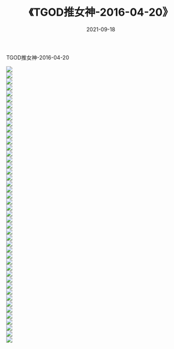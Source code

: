 ﻿---
layout: post
title:  《TGOD推女神-2016-04-20》
date:   2021-09-18
img: http://img.660000.xyz/Sharelink/网络美图/2021/TGOD推女神-2016-04-20/000.jpg
categories: [美女, 清纯, 唯美]
---

TGOD推女神-2016-04-20

  ![](http://img.660000.xyz/Sharelink/网络美图/2021/TGOD推女神-2016-04-20/001.jpg) <br> ![](http://img.660000.xyz/Sharelink/网络美图/2021/TGOD推女神-2016-04-20/002.jpg) <br> ![](http://img.660000.xyz/Sharelink/网络美图/2021/TGOD推女神-2016-04-20/003.jpg) <br> ![](http://img.660000.xyz/Sharelink/网络美图/2021/TGOD推女神-2016-04-20/004.jpg) <br> ![](http://img.660000.xyz/Sharelink/网络美图/2021/TGOD推女神-2016-04-20/005.jpg) <br> ![](http://img.660000.xyz/Sharelink/网络美图/2021/TGOD推女神-2016-04-20/006.jpg) <br> ![](http://img.660000.xyz/Sharelink/网络美图/2021/TGOD推女神-2016-04-20/007.jpg) <br> ![](http://img.660000.xyz/Sharelink/网络美图/2021/TGOD推女神-2016-04-20/008.jpg) <br> ![](http://img.660000.xyz/Sharelink/网络美图/2021/TGOD推女神-2016-04-20/009.jpg) <br> ![](http://img.660000.xyz/Sharelink/网络美图/2021/TGOD推女神-2016-04-20/010.jpg) <br> ![](http://img.660000.xyz/Sharelink/网络美图/2021/TGOD推女神-2016-04-20/011.jpg) <br> ![](http://img.660000.xyz/Sharelink/网络美图/2021/TGOD推女神-2016-04-20/012.jpg) <br> ![](http://img.660000.xyz/Sharelink/网络美图/2021/TGOD推女神-2016-04-20/013.jpg) <br> ![](http://img.660000.xyz/Sharelink/网络美图/2021/TGOD推女神-2016-04-20/014.jpg) <br> ![](http://img.660000.xyz/Sharelink/网络美图/2021/TGOD推女神-2016-04-20/015.jpg) <br> ![](http://img.660000.xyz/Sharelink/网络美图/2021/TGOD推女神-2016-04-20/016.jpg) <br> ![](http://img.660000.xyz/Sharelink/网络美图/2021/TGOD推女神-2016-04-20/017.jpg) <br> ![](http://img.660000.xyz/Sharelink/网络美图/2021/TGOD推女神-2016-04-20/018.jpg) <br> ![](http://img.660000.xyz/Sharelink/网络美图/2021/TGOD推女神-2016-04-20/019.jpg) <br> ![](http://img.660000.xyz/Sharelink/网络美图/2021/TGOD推女神-2016-04-20/020.jpg) <br> ![](http://img.660000.xyz/Sharelink/网络美图/2021/TGOD推女神-2016-04-20/021.jpg) <br> ![](http://img.660000.xyz/Sharelink/网络美图/2021/TGOD推女神-2016-04-20/022.jpg) <br> ![](http://img.660000.xyz/Sharelink/网络美图/2021/TGOD推女神-2016-04-20/023.jpg) <br> ![](http://img.660000.xyz/Sharelink/网络美图/2021/TGOD推女神-2016-04-20/024.jpg) <br> ![](http://img.660000.xyz/Sharelink/网络美图/2021/TGOD推女神-2016-04-20/025.jpg) <br> ![](http://img.660000.xyz/Sharelink/网络美图/2021/TGOD推女神-2016-04-20/026.jpg) <br> ![](http://img.660000.xyz/Sharelink/网络美图/2021/TGOD推女神-2016-04-20/027.jpg) <br> ![](http://img.660000.xyz/Sharelink/网络美图/2021/TGOD推女神-2016-04-20/028.jpg) <br> ![](http://img.660000.xyz/Sharelink/网络美图/2021/TGOD推女神-2016-04-20/029.jpg) <br> ![](http://img.660000.xyz/Sharelink/网络美图/2021/TGOD推女神-2016-04-20/030.jpg) <br> ![](http://img.660000.xyz/Sharelink/网络美图/2021/TGOD推女神-2016-04-20/031.jpg) <br> ![](http://img.660000.xyz/Sharelink/网络美图/2021/TGOD推女神-2016-04-20/032.jpg) <br> ![](http://img.660000.xyz/Sharelink/网络美图/2021/TGOD推女神-2016-04-20/033.jpg) <br> ![](http://img.660000.xyz/Sharelink/网络美图/2021/TGOD推女神-2016-04-20/034.jpg) <br> ![](http://img.660000.xyz/Sharelink/网络美图/2021/TGOD推女神-2016-04-20/035.jpg) <br> ![](http://img.660000.xyz/Sharelink/网络美图/2021/TGOD推女神-2016-04-20/036.jpg) <br> ![](http://img.660000.xyz/Sharelink/网络美图/2021/TGOD推女神-2016-04-20/037.jpg) <br> ![](http://img.660000.xyz/Sharelink/网络美图/2021/TGOD推女神-2016-04-20/038.jpg) <br> ![](http://img.660000.xyz/Sharelink/网络美图/2021/TGOD推女神-2016-04-20/039.jpg) <br> ![](http://img.660000.xyz/Sharelink/网络美图/2021/TGOD推女神-2016-04-20/040.jpg) <br> ![](http://img.660000.xyz/Sharelink/网络美图/2021/TGOD推女神-2016-04-20/041.jpg) <br> ![](http://img.660000.xyz/Sharelink/网络美图/2021/TGOD推女神-2016-04-20/042.jpg) <br> ![](http://img.660000.xyz/Sharelink/网络美图/2021/TGOD推女神-2016-04-20/043.jpg) <br> ![](http://img.660000.xyz/Sharelink/网络美图/2021/TGOD推女神-2016-04-20/044.jpg) <br> ![](http://img.660000.xyz/Sharelink/网络美图/2021/TGOD推女神-2016-04-20/045.jpg) <br> ![](http://img.660000.xyz/Sharelink/网络美图/2021/TGOD推女神-2016-04-20/046.jpg) <br>